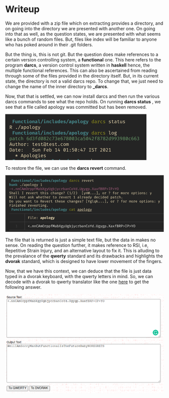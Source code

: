# Writeup

We are provided with a zip file which on extracting provides a directory, and on going into the directory we are presented with another one. On going into that as well, as the question states, we are presented with what seems like a bunch of random files. But, files like index will be familiar to anyone who has poked around in their .git folders.

  But the thing is, this is not git. But the question does make references to a certain version controlling system, a **functional** one. This here refers to the program **darcs**, a version control system written in **haskell** hence, the multiple functional references. This can also be ascertained from reading through some of the files provided in the directory itself. But, in its current state, the directory is not a valid darcs repo. To change that, we just need to change the name of the inner directory to **_darcs**.

  Now, that that is settled, we can now install darcs and then run the various darcs commands to see what the repo holds. On running **darcs status** , we see that a file called apology was committed but has been removed. 

  ![darcs status](includes/log.png)

  To restore the file, we can use the **darcs revert** command.

  ![darcs revert](includes/revert.png)

  The file that is returned is just a simple text file, but the data in makes no sense. On reading the question further, it makes reference to RSI, i.e, Repetitive Strain Injury, and an alternative layout to fix it. This is alluding to the prevalance of the **qwerty** standard and its drawbacks and highlights the **dvorak** standard, which is designed to have lower movement of the fingers. 

  Now, that we have this context, we can deduce that the file is just data typed in a dvorak keyboard, with the qwerty letters in mind. So, we can decode with a dvorak to qwerty translator like the one [here](http://wbic16.xedoloh.com/dvorak.html) to get the following answer.

  ![converted image](includes/convert.png)
